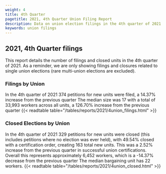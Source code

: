 ```yaml
---
weight: 4
title: 4th Quarter
pagetitle: 2021, 4th Quarter Union Filing Report
description: Data on union election filings in the 4th quarter of 2021
keywords: union filings
---
```


## 2021, 4th Quarter filings

This report details the number of filings and closed units in the 4th quarter of 2021. As a reminder, we are only showing filings and closures related to single union elections (rare multi-union elections are excluded).

### Filings by Union
In the 4th quarter of 2021 374 petitions for new units were filed, a 14.37% increase from the previous quarter The median size was 17 with a total of 33,993 workers across all units, a 126.70% increase from the previous quarter
{{< readtable table="/tables/reports/2021/4union_filings.html" >}}

### Closed Elections by Union
In the 4th quarter of 2021 329 petitions for new units were closed (this includes petitions where no election was ever held), with 49.54% closed with a certification order, creating 163 total new units. This was a 2.52% increase from the previous quarter in successful union certifications. Overall this represents approximately 6,452 workers, which is a -14.37% decrease from the previous quarter The median bargaining unit has 22 workers.
{{< readtable table="/tables/reports/2021/4union_closed.html" >}}
